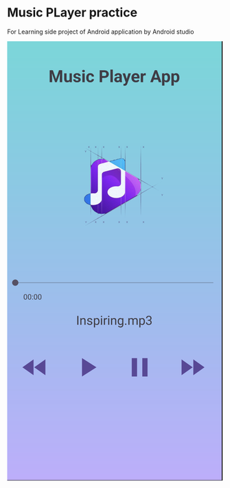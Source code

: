 # Music PLayer practice
For Learning side project of Android application by Android studio

![image](AppLayout.png)
